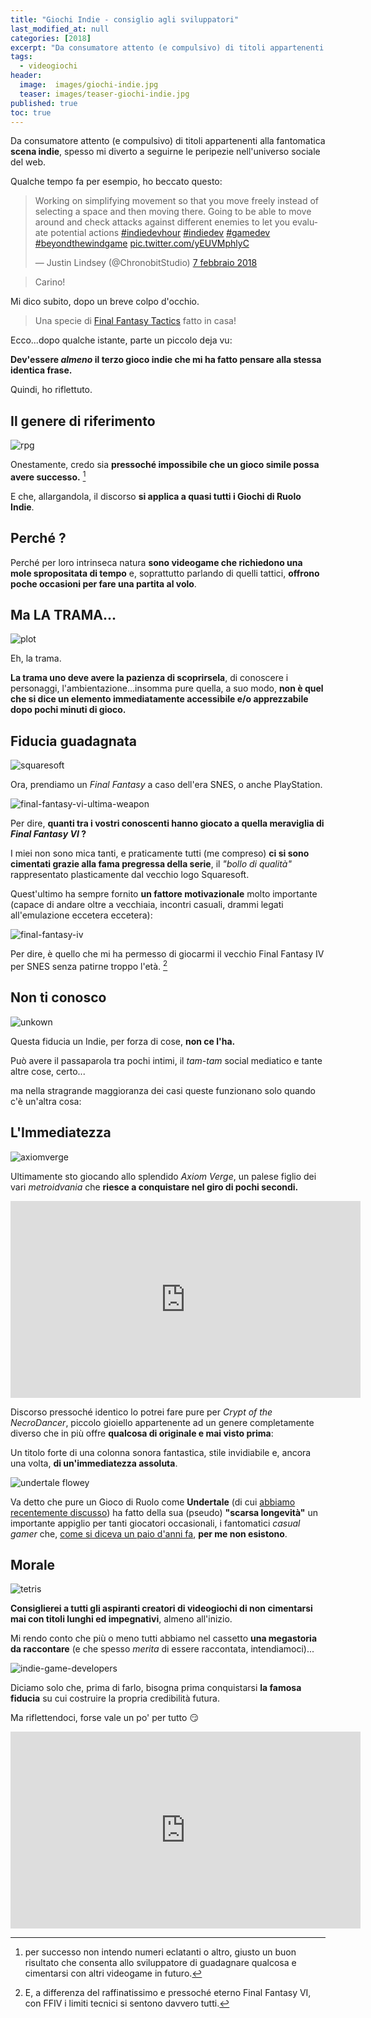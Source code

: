 ```yaml
---
title: "Giochi Indie - consiglio agli sviluppatori"
last_modified_at: null
categories: [2018]
excerpt: "Da consumatore attento (e compulsivo) di titoli appartenenti alla fantomatica scena indie, spesso mi diverto a seguirne le peripezie nell'universo sociale del web..."
tags:
  - videogiochi
header:  
  image:  images/giochi-indie.jpg
  teaser: images/teaser-giochi-indie.jpg
published: true
toc: true
---
```


Da consumatore attento (e compulsivo) di titoli appartenenti alla fantomatica **scena indie**, spesso mi diverto a seguirne le peripezie nell'universo sociale del web.

Qualche tempo fa per esempio, ho beccato questo:

<blockquote class="twitter-tweet" data-lang="it"><p lang="en" dir="ltr">Working on simplifying movement so that you move freely instead of selecting a space and then moving there. Going to be able to move around and check attacks against different enemies to let you evaluate potential actions <a href="https://twitter.com/hashtag/indiedevhour?src=hash&amp;ref_src=twsrc%5Etfw">#indiedevhour</a> <a href="https://twitter.com/hashtag/indiedev?src=hash&amp;ref_src=twsrc%5Etfw">#indiedev</a> <a href="https://twitter.com/hashtag/gamedev?src=hash&amp;ref_src=twsrc%5Etfw">#gamedev</a> <a href="https://twitter.com/hashtag/beyondthewindgame?src=hash&amp;ref_src=twsrc%5Etfw">#beyondthewindgame</a> <a href="https://t.co/yEUVMphlyC">pic.twitter.com/yEUVMphlyC</a></p>&mdash; Justin Lindsey (@ChronobitStudio) <a href="https://twitter.com/ChronobitStudio/status/961316928051732481?ref_src=twsrc%5Etfw">7 febbraio 2018</a></blockquote>
<script async src="https://platform.twitter.com/widgets.js" charset="utf-8"></script>

> Carino! 

Mi dico subito, dopo un breve colpo d'occhio.

> Una specie di [Final Fantasy Tactics](/2013/final-fantasy-tactics-recensione) fatto in casa!

Ecco...dopo qualche istante, parte un piccolo deja vu:

**Dev'essere _almeno_ il terzo gioco indie che mi ha fatto pensare alla stessa identica frase.**

Quindi, ho riflettuto.

## Il genere di riferimento

![rpg](http://i0.kym-cdn.com/photos/images/original/001/015/010/0b4.jpg)

Onestamente, credo sia **pressoché impossibile che un gioco simile possa avere successo.** [^successo]

[^successo]: per successo non intendo numeri eclatanti o altro, giusto un buon risultato che consenta allo sviluppatore di guadagnare qualcosa e cimentarsi con altri videogame in futuro.

E che, allargandola, il discorso **si applica a quasi tutti i Giochi di Ruolo Indie**.

## Perché ?

Perché per loro intrinseca natura **sono videogame che richiedono una mole spropositata di tempo** e, soprattutto parlando di quelli tattici, **offrono poche occasioni per fare una partita al volo**.

## Ma LA TRAMA...

![plot](https://i.imgur.com/TuNUiAn.gif)

Eh, la trama.

**La trama uno deve avere la pazienza di scoprirsela**, di conoscere i personaggi, l'ambientazione...insomma pure quella, a suo modo, **non è quel che si dice un elemento immediatamente accessibile e/o apprezzabile dopo pochi minuti di gioco.**

## Fiducia guadagnata

![squaresoft](https://upload.wikimedia.org/wikipedia/commons/e/e8/Squaresoft_Logo.svg)

Ora, prendiamo un _Final Fantasy_ a caso dell'era SNES, o anche PlayStation.

![final-fantasy-vi-ultima-weapon](http://wikiimages.qwika.com/images/en/b/b2/UltimaWeapon_FF6.png)

Per dire, **quanti tra i vostri conoscenti hanno giocato a quella meraviglia di _Final Fantasy VI_ ?**

I miei non sono mica tanti, e praticamente tutti (me compreso) **ci si sono cimentati grazie alla fama pregressa della serie**, il _"bollo di qualità"_ rappresentato plasticamente dal vecchio logo Squaresoft.

Quest'ultimo ha sempre fornito **un fattore motivazionale** molto importante (capace di andare oltre a vecchiaia, incontri casuali, drammi legati all'emulazione eccetera eccetera): 

![final-fantasy-iv](https://rpgsquare.files.wordpress.com/2012/05/final-fantasy-iv-snes-cecil.png)

Per dire, è quello che mi ha permesso di giocarmi il vecchio Final Fantasy IV per SNES senza patirne troppo l'età. [^ffiv]

[^ffiv]: E, a differenza del raffinatissimo e pressoché eterno Final Fantasy VI, con FFIV i limiti tecnici si sentono davvero tutti.

## Non ti conosco

![unkown](https://i.stack.imgur.com/2vxPN.png) 

Questa fiducia un Indie, per forza di cose, **non ce l'ha.**

Può avere il passaparola tra pochi intimi, il _tam-tam_ social mediatico e tante altre cose, certo...

ma nella stragrande maggioranza dei casi queste funzionano solo quando c'è un'altra cosa:

## L'Immediatezza

![axiomverge](https://static1.squarespace.com/static/4f7c8818e4b000a129e38a56/52e7365ae4b090f501f6fe77/5303cb18e4b06deb22466907/1392757544747/LightningGun.gif)

Ultimamente sto giocando allo splendido _Axiom Verge_, un palese figlio dei vari _metroidvania_ che **riesce a conquistare nel giro di pochi secondi.**

<iframe width="560" height="315" src="https://www.youtube.com/embed/-HiQUw5Np8o" frameborder="0" allow="autoplay; encrypted-media" allowfullscreen></iframe>

Discorso pressoché identico lo potrei fare pure per _Crypt of the NecroDancer_, piccolo gioiello appartenente ad un genere completamente diverso che in più offre **qualcosa di originale e mai visto prima**:

Un titolo forte di una colonna sonora fantastica, stile invidiabile e, ancora una volta, **di un'immediatezza assoluta**.

![undertale flowey](https://ih1.redbubble.net/image.151777527.0072/flat,800x800,070,f.u3.jpg)

Va detto che pure un Gioco di Ruolo come **Undertale** (di cui [abbiamo recentemente discusso](/2018/undertale)) ha fatto della sua (pseudo) **"scarsa longevità"** un importante appiglio per tanti giocatori occasionali, i fantomatici _casual gamer_ che, [come si diceva un paio d'anni fa](https://www.xabacadabra.github.io/2016/I-Casual-Gamers-non-esistono/), **per me non esistono**.

## Morale

![tetris](https://upload.wikimedia.org/wikipedia/commons/thumb/7/7c/Emacs_Tetris_vector_based_detail.svg/220px-Emacs_Tetris_vector_based_detail.svg.png)

**Consiglierei a tutti gli aspiranti creatori di videogiochi di non cimentarsi mai con titoli lunghi ed impegnativi**, almeno all'inizio.

Mi rendo conto che più o meno tutti abbiamo nel cassetto **una megastoria da raccontare** (e che spesso _merita_ di essere raccontata, intendiamoci)...

![indie-game-developers](https://media.makeameme.org/created/indie-game-developers.jpg)

Diciamo solo che, prima di farlo, bisogna prima conquistarsi **la famosa fiducia** su cui costruire la propria credibilità futura.

Ma riflettendoci, forse vale un po' per tutto 😏

<iframe width="560" height="315" src="https://www.youtube.com/embed/XqBgh8Hus6g" frameborder="0" allow="autoplay; encrypted-media" allowfullscreen></iframe>
